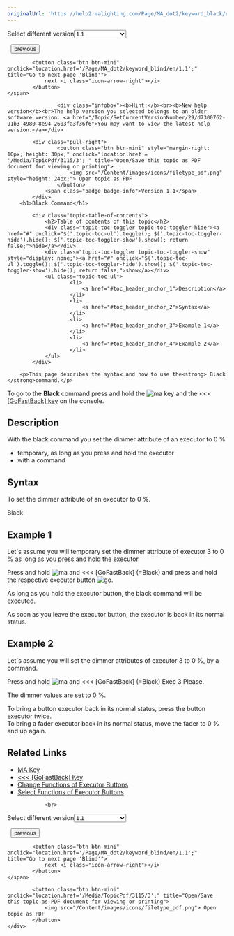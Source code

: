 ```yaml
---
originalUrl: 'https://help2.malighting.com/Page/MA_dot2/keyword_black/en/1.1'
---
```


<div class="topic-navigation">

<div class="pull-right">
	<span class="pull-left">


<div class="pull-left">
<form action="/Topic/SetCurrentVersionNumber" class="form-inline" id="frmTagSelector" method="post">	<span class="form-mini">
		<div class="input-prepend"><span class="add-on">Select different version</span><select autocomplete="off" id="versionNumberId" name="versionNumberId" onchange="$(this).closest('#frmTagSelector').submit();" style="width: 120px;"><option value="">- latest -</option>
<option selected="selected" value="3">1.1</option>
<option value="7">1.2</option>
<option value="12">1.3</option>
<option value="16">1.5</option>
<option value="29">1.9</option>
</select></div>
		<input data-val="true" data-val-number="The field Int32 must be a number." data-val-required="The Int32 field is required." id="ProductId" name="ProductId" type="hidden" value="7">
		<input id="CurrentGuid" name="CurrentGuid" type="hidden" value="d7300762-91b3-4980-8e94-2603fa3f36f6">
	</span>
</form></div>&nbsp;	</span>
	<span class="pull-right" style="white-space: nowrap;">
			<button class="btn btn-mini" onclick="location.href='/Page/MA_dot2/keyword_at/en/1.1'; " title="Go to previous page 'At'">
				<i class="icon-arrow-left"></i> previous
			</button>

			<button class="btn btn-mini" onclick="location.href='/Page/MA_dot2/keyword_blind/en/1.1';" title="Go to next page 'Blind'">
				next <i class="icon-arrow-right"></i> 
			</button>
	</span>
</div>
<div class="clear-fix" style="margin-bottom: 10px"></div>
</div>

					<div class="infobox"><b>Hint:</b><br><b>New help version</b><br>The help version you selected belongs to an older software version. <a href="/Topic/SetCurrentVersionNumber/29/d7300762-91b3-4980-8e94-2603fa3f36f6">You may want to view the latest help version.</a></div>

			<div class="pull-right">
					<button class="btn btn-mini" style="margin-right: 10px; height: 30px;" onclick="location.href = '/Media/TopicPdf/3115/3'; " title="Open/Save this topic as PDF document for viewing or printing">
						<img src="/Content/images/icons/filetype_pdf.png" style="height: 24px;"> Open topic as PDF
					</button>
				<span class="badge badge-info">Version 1.1</span>
			</div>
		<h1>Black Command</h1>

			<div class="topic-table-of-contents">
				<h2>Table of contents of this topic</h2>
				<div class="topic-toc-toggler topic-toc-toggler-hide"><a href="#" onclick="$('.topic-toc-ul').toggle(); $('.topic-toc-toggler-hide').hide(); $('.topic-toc-toggler-show').show(); return false;">hide</a></div>
				<div class="topic-toc-toggler topic-toc-toggler-show" style="display: none;"><a href="#" onclick="$('.topic-toc-ul').toggle(); $('.topic-toc-toggler-hide').show(); $('.topic-toc-toggler-show').hide(); return false;">show</a></div>
				<ul class="topic-toc-ul">
						<li>
							<a href="#toc_header_anchor_1">Description</a>
						</li>
						<li>
							<a href="#toc_header_anchor_2">Syntax</a>
						</li>
						<li>
							<a href="#toc_header_anchor_3">Example 1</a>
						</li>
						<li>
							<a href="#toc_header_anchor_4">Example 2</a>
						</li>
				</ul>
			</div>

		<p>This page describes the syntax and how to use the<strong> Black </strong>command.</p>

<p>To go to the <strong>Black </strong>command press and hold the <span class="hardkey"><img alt="ma" src="/Media/Mlg/ma.png"></span> key and the <span class="hardkey">&lt;&lt;&lt;</span> <a href="/Topic/2798bfde-65ed-4e26-892d-b5d10c51b364">[GoFastBack] key</a> on the console.</p>

<a name="toc_header_anchor_1" id="toc_header_anchor_1" class="topic-toc-item"></a><h2>Description</h2>

<p>With the black command you set the dimmer attribute of an executor to 0 %</p>

<ul>
	<li>temporary, as long as you press and hold the executor</li>
	<li>with a command</li>
</ul>

<a name="toc_header_anchor_2" id="toc_header_anchor_2" class="topic-toc-item"></a><h2>Syntax</h2>

<p>To set the dimmer attribute of an executor to 0 %.</p>

<div class="cl_input">Black</div>

<a name="toc_header_anchor_3" id="toc_header_anchor_3" class="topic-toc-item"></a><h2>Example 1</h2>

<p>Let´s assume you will temporary set the dimmer attribute of executor 3 to 0 % as long as you press and hold the executor.</p>

<p>Press and hold <span class="hardkey"><img alt="ma" src="/Media/Mlg/ma.png"></span> and <span class="hardkey">&lt;&lt;&lt;</span> [GoFastBack] (=Black) and press and hold the respective executor button <span class="hardkey"><img alt="go" src="/Media/Mlg/go_1.png"></span>.</p>

<p>As long as you hold the executor button, the black command will be executed.</p>

<p>As soon as you leave the executor button, the executor is back in its normal status.</p>

<a name="toc_header_anchor_4" id="toc_header_anchor_4" class="topic-toc-item"></a><h2>Example 2</h2>

<p>Let´s assume you will set the dimmer attributes of executor 3 to 0 %, by a command.</p>

<p>Press and hold <span class="hardkey"><img alt="ma" src="/Media/Mlg/ma.png"></span> and <span class="hardkey">&lt;&lt;&lt;</span> [GoFastBack] (=Black) <span class="hardkey">Exec</span> <span class="hardkey">3</span> <span class="hardkey">Please</span>.</p>

<p>The dimmer values are set to 0 %.</p>

<p>To bring a button executor back in its normal status, press the button executor twice.<br>
To bring a fader executor back in its normal status, move the fader to 0 % and up again.</p>

<a name="toc_header_anchor_5" id="toc_header_anchor_5" class="topic-toc-item"></a><h2>Related Links</h2>

<ul>
	<li><a href="/Topic/204e781e-986f-4c9a-8af9-0022186dc7aa">MA Key</a></li>
	<li><a href="/Topic/2798bfde-65ed-4e26-892d-b5d10c51b364">&lt;&lt;&lt; [GoFastBack] Key</a></li>
	<li><a href="/Topic/f613ca45-9cb0-43e7-bb0d-d75fdc5b0d39">Change Functions of Executor Buttons</a></li>
	<li><a href="/Topic/7cf5839e-a357-48d3-b077-bf7f682606db">Select Functions of Executor Buttons</a></li>
</ul>


				<br>
<div class="topic-navigation">

<div class="pull-right">
	<span class="pull-left">


<div class="pull-left">
<form action="/Topic/SetCurrentVersionNumber" class="form-inline" id="frmTagSelector" method="post">	<span class="form-mini">
		<div class="input-prepend"><span class="add-on">Select different version</span><select autocomplete="off" id="versionNumberId" name="versionNumberId" onchange="$(this).closest('#frmTagSelector').submit();" style="width: 120px;"><option value="">- latest -</option>
<option selected="selected" value="3">1.1</option>
<option value="7">1.2</option>
<option value="12">1.3</option>
<option value="16">1.5</option>
<option value="29">1.9</option>
</select></div>
		<input data-val="true" data-val-number="The field Int32 must be a number." data-val-required="The Int32 field is required." id="ProductId" name="ProductId" type="hidden" value="7">
		<input id="CurrentGuid" name="CurrentGuid" type="hidden" value="d7300762-91b3-4980-8e94-2603fa3f36f6">
	</span>
</form></div>&nbsp;	</span>
	<span class="pull-right" style="white-space: nowrap;">
			<button class="btn btn-mini" onclick="location.href='/Page/MA_dot2/keyword_at/en/1.1'; " title="Go to previous page 'At'">
				<i class="icon-arrow-left"></i> previous
			</button>

			<button class="btn btn-mini" onclick="location.href='/Page/MA_dot2/keyword_blind/en/1.1';" title="Go to next page 'Blind'">
				next <i class="icon-arrow-right"></i> 
			</button>
	</span>
</div>
	<div class="clear-fix"></div>
	<div class="pull-right">
	
			<button class="btn btn-mini" onclick="location.href='/Media/TopicPdf/3115/3';" title="Open/Save this topic as PDF document for viewing or printing">
				<img src="/Content/images/icons/filetype_pdf.png"> Open topic as PDF
			</button>
	</div>
<div class="clear-fix" style="margin-bottom: 10px"></div>
</div>

	
